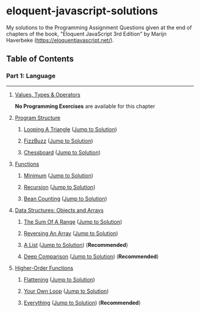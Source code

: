 # eloquent-javascript-solutions

My solutions to the Programming Assignment Questions given at the end of chapters of the book, "Eloquent JavaScript 3rd Edition" by Marijn Haverbeke (https://eloquentjavascript.net/).

## Table of Contents

### Part 1: Language
----
1. [Values, Types & Operators](https://eloquentjavascript.net/01_values.html "Jump to Chapter 1 on the official site")
    
    **No Programming Exercises** are available for this chapter

2. [Program Structure](https://eloquentjavascript.net/02_program_structure.html "Jump to Chapter 2 on the Official Site")
    
    1. [Looping A Triangle](https://eloquentjavascript.net/02_program_structure.html#i_umoXp9u0e7 "Jump to Problem Statement of 'Looping A Triangle' on Official Site") ([Jump to Solution](https://github.com/SuyashD95/eloquent-js-solutions/blob/master/Chapter%202%20-%20Program%20Structure/looping_a_triangle.js))

    2. [FizzBuzz](https://eloquentjavascript.net/02_program_structure.html#i_rebKE3gdjV "Jump to Problem Statement of 'Fizzbuzz' on Official Site") ([Jump to Solution](https://github.com/SuyashD95/eloquent-js-solutions/blob/master/Chapter%202%20-%20Program%20Structure/fizzbuzz.js))
    
    3. [Chessboard](https://eloquentjavascript.net/02_program_structure.html#i_swb9JBtSQQ "Jump to Problem Statement of 'Chessboard' on Official Site") ([Jump to Solution](https://github.com/SuyashD95/eloquent-js-solutions/blob/master/Chapter%202%20-%20Program%20Structure/chessboard.js))

3. [Functions](https://eloquentjavascript.net/03_functions.html "Jump to Chapter 3 on the Official Site")

    1. [Minimum](https://eloquentjavascript.net/03_functions.html#i_XTmO7z7MPq "Jump to Problem of 'Minimum' on Official Site") ([Jump to Solution](https://github.com/SuyashD95/eloquent-js-solutions/blob/c6ee7a493bb32f8ca3d5d705429eddf7e090c155/Chapter%203%20-%20Functions/minimum.js))

    2. [Recursion](https://eloquentjavascript.net/03_functions.html#i_jxl1p970Fy "Jump to Problem Statement of 'Recursion' on Official Site") ([Jump to Solution](https://github.com/SuyashD95/eloquent-js-solutions/blob/master/Chapter%203%20-%20Functions/recursion.js)) 

    3. [Bean Counting](https://eloquentjavascript.net/03_functions.html#i_3rsiDgC2do "Jump to Problem Statement of 'Bean Counting' on Official Site") ([Jump to Solution](https://github.com/SuyashD95/eloquent-js-solutions/blob/master/Chapter%203%20-%20Functions/bean_counting.js))

4. [Data Structures: Objects and Arrays](https://eloquentjavascript.net/04_data.html "Jump to Chapter 4 on the Official Site")

    1. [The Sum Of A Range](https://eloquentjavascript.net/04_data.html#i_8ZspxiCEC/ "Jump to Problem of 'The Sum Of A Range' on Official Site") ([Jump to Solution](https://github.com/SuyashD95/eloquent-js-solutions/blob/master/Chapter%204%20-%20Data%20Structures%20-%20Objects%20and%20Arrays/the_sum_of_a_range.js))

    2. [Reversing An Array](https://eloquentjavascript.net/04_data.html#i_6xTmjj4Rf5 "Jump to Problem of 'Reversing An Array' on Official Site") ([Jump to Solution](https://github.com/SuyashD95/eloquent-js-solutions/blob/master/Chapter%204%20-%20Data%20Structures%20-%20Objects%20and%20Arrays/reversing_an_array.js))

    3. [A List](https://eloquentjavascript.net/04_data.html#i_nSTX34CM1M "Jump to Problem of 'A List") ([Jump to Solution](https://github.com/SuyashD95/eloquent-js-solutions/blob/master/Chapter%204%20-%20Data%20Structures%20-%20Objects%20and%20Arrays/a_list.js)) (**Recommended**)

    4. [Deep Comparison](https://eloquentjavascript.net/04_data.html#i_IJBU+aXOIC "Jump to Problem of 'Deep Comparison' on Official Site") ([Jump to Solution](https://github.com/SuyashD95/eloquent-js-solutions/blob/master/Chapter%204%20-%20Data%20Structures%20-%20Objects%20and%20Arrays/deep_comparison.js)) (**Recommended**)

5. [Higher-Order Functions](https://eloquentjavascript.net/05_higher_order.html "Jump to Chapter 5 on the Official Site")

    1. [Flattening](https://eloquentjavascript.net/05_higher_order.html#i_aIOczlLyX1 "Jump to Problem of 'Flattening' on Official Site") ([Jump to Solution](https://github.com/SuyashD95/eloquent-js-solutions/blob/master/Chapter%205%20-%20Higher%20Order%20Functions/flattening.js))

    2. [Your Own Loop](https://eloquentjavascript.net/05_higher_order.html#i_gKQ1S54F4o "Jump to Problem of 'Your Own Loop' on Official Site") ([Jump to Solution](https://github.com/SuyashD95/eloquent-js-solutions/blob/master/Chapter%205%20-%20Higher%20Order%20Functions/your_own_loop.js))

    3. [Everything](https://eloquentjavascript.net/05_higher_order.html#i_SmbRSAd5GA "Jump to Problem of 'A List") ([Jump to Solution](https://github.com/SuyashD95/eloquent-js-solutions/blob/master/Chapter%205%20-%20Higher%20Order%20Functions/everything.js)) (**Recommended**)


